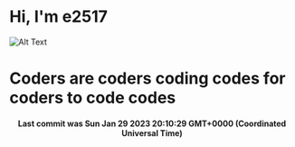 # Hi, I'm e2517

![Alt Text](https://github.com/E2517/e2517/blob/master/images/background.gif)

# Coders are coders coding codes for coders to code codes

<h4 align="center">Last commit was Sun Jan 29 2023 20:10:29 GMT+0000 (Coordinated Universal Time)</h4>
